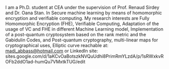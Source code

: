 <!---
- 👋 Hi, I’m @AbbassMadi student at CEA under the supervision of Prof. Renaud Sirdey and Dr. Oana Stan. In Secure machine learning by means
of homomorphic encryption and verifiable computing.  
- 👀 My research interests are Fully Homomorphic Encryption (FHE), Verifiable Computing,Adaptation of the usage of VC and FHE in different Machine Learning model,
Post-quantum cryptography, multi-linear maps for cryptographical uses, and Elliptic curve
- 📫 reachable at: madi_abbass@hotmail.com or LinkedIn 
--->

<!---
AbbassMadi/AbbassMadi is a ✨ special ✨ repository because its `README.md` (this file) appears on your GitHub profile.
You can click the Preview link to take a look at your changes.
--->


I am a Ph.D. student at CEA under the supervision of Prof. Renaud Sirdey and Dr. Oana Stan. In Secure machine learning by means
of homomorphic encryption and verifiable computing. My research interests are Fully Homomorphic Encryption (FHE), Verifiable Computing,
Adaptation of the usage of VC and FHE in different Machine Learning model, Implementation of a post-quantum cryptosystem based on the 
rank metric and the Gabidulin Codes, and Post-quantum cryptography, multi-linear maps for cryptographical uses, Elliptic curve
reachable at: madi_abbass@hotmail.com or LinkedIn
site: sites.google.com/d/1aKCvOaBotszkNVQuUdhi8PrimRmYLzdA/p/1sRWxkvROFb2ddO1ad-humQu7VMxtkTUG/edit
